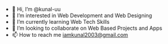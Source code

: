 - 👋 Hi, I’m @kunal-uu
- 👀 I’m interested in Web Development and Web Designing 
- 🌱 I’m currently learning Web Tech Skills
- 💞️ I’m looking to collaborate on Web Based Projects and Apps
- 📫 How to reach me iamkunal2003@gmail.com


